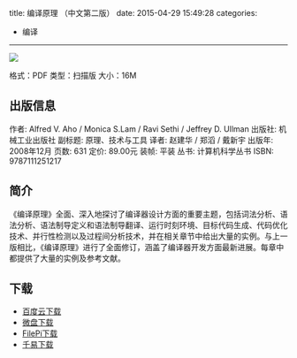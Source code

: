 title: 编译原理 （中文第二版）
date: 2015-04-29 15:49:28
categories:
  - 编译
---

![](http://img3.douban.com/lpic/s3392161.jpg)

格式：PDF
类型：扫描版
大小：16M

<!--more-->

## 出版信息 ##

作者: Alfred V. Aho / Monica S.Lam / Ravi Sethi / Jeffrey D. Ullman 
出版社: 机械工业出版社
副标题: 原理、技术与工具
译者: 赵建华 / 郑滔 / 戴新宇 
出版年: 2008年12月
页数: 631
定价: 89.00元
装帧: 平装
丛书: 计算机科学丛书
ISBN: 9787111251217

## 简介 ##

《编译原理》全面、深入地探讨了编译器设计方面的重要主题，包括词法分析、语法分析、语法制导定义和语法制导翻译、运行时刻环境、目标代码生成、代码优化技术、并行性检测以及过程间分析技术，并在相关章节中给出大量的实例。与上一版相比，《编译原理》进行了全面修订，涵盖了编译器开发方面最新进展。每章中都提供了大量的实例及参考文献。

## 下载 ##

* [百度云下载](http://pan.baidu.com/s/1kT48trL)
* [微盘下载](http://vdisk.weibo.com/s/aADaW4YRFm2y7)
* [FilePi下载](http://filepi.com/i/eSF0j0U)
* [千易下载](http://1000eb.com/1ggdv)
